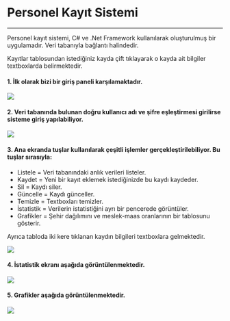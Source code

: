 # Personel Kayıt Sistemi
***
Personel kayıt sistemi, C# ve .Net Framework kullanılarak oluşturulmuş bir uygulamadır. Veri tabanıyla bağlantı halindedir.

Kayıtlar tablosundan istediğiniz kayda çift tıklayarak o kayda ait bilgiler textboxlarda belirmektedir.

#### 1. İlk olarak bizi bir giriş paneli karşılamaktadır.

![](https://user-images.githubusercontent.com/77548130/184542537-921ac394-a4ab-4188-a1b1-27f1bb2f3639.JPG)

#### 2. Veri tabanında bulunan doğru kullanıcı adı ve şifre eşleştirmesi girilirse sisteme giriş yapılabiliyor.

![](https://user-images.githubusercontent.com/77548130/184542691-17c51c21-68de-421b-b4a8-7d16477f78af.JPG)

#### 3. Ana ekranda tuşlar kullanılarak çeşitli işlemler gerçekleştirilebiliyor. Bu tuşlar sırasıyla:

- Listele = Veri tabanındaki anlık verileri listeler.
- Kaydet = Yeni bir kayıt eklemek istediğinizde bu kaydı kaydeder.
- Sil = Kaydı siler.
- Güncelle = Kaydı günceller.
- Temizle = Textboxları temizler.
- İstatistik = Verilerin istatistiğini ayrı bir pencerede görüntüler.
- Grafikler = Şehir dağılımını ve meslek-maas oranlarının bir tablosunu gösterir.

Ayrıca tabloda iki kere tıklanan kaydın bilgileri textboxlara gelmektedir.

![](https://user-images.githubusercontent.com/77548130/184542910-f47c03f2-a965-4076-81d7-c8b68fe8e35b.JPG)

#### 4. İstatistik ekranı aşağıda görüntülenmektedir.

![](https://user-images.githubusercontent.com/77548130/184543022-7b4eca8d-8854-4aec-825b-ff8ea6406a11.JPG)

#### 5. Grafikler aşağıda görüntülenmektedir.

![](https://user-images.githubusercontent.com/77548130/184543104-a05596b8-55c4-474c-90b9-64c945f76404.JPG)



